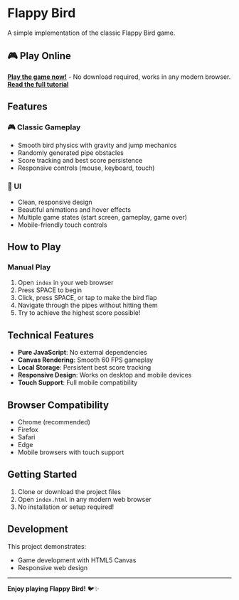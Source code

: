 # Flappy Bird

A simple implementation of the classic Flappy Bird game.

## 🎮 Play Online

**[Play the game now!](https://yassirbb.github.io/Flappy-Clone/)** - No download required, works in any modern browser.
**[Read the full tutorial](https://medium.com/@yassirbb/build-your-own-flappy-bird-clone-with-html-css-javascript-85cf61b97cf4)**


## Features

### 🎮 Classic Gameplay
- Smooth bird physics with gravity and jump mechanics
- Randomly generated pipe obstacles
- Score tracking and best score persistence
- Responsive controls (mouse, keyboard, touch)

### 🎨 UI
- Clean, responsive design
- Beautiful animations and hover effects
- Multiple game states (start screen, gameplay, game over)
- Mobile-friendly touch controls

## How to Play

### Manual Play
1. Open `index` in your web browser
2. Press SPACE to begin
3. Click, press SPACE, or tap to make the bird flap
4. Navigate through the pipes without hitting them
5. Try to achieve the highest score possible!

## Technical Features

- **Pure JavaScript**: No external dependencies
- **Canvas Rendering**: Smooth 60 FPS gameplay
- **Local Storage**: Persistent best score tracking
- **Responsive Design**: Works on desktop and mobile devices
- **Touch Support**: Full mobile compatibility

## Browser Compatibility

- Chrome (recommended)
- Firefox
- Safari
- Edge
- Mobile browsers with touch support

## Getting Started

1. Clone or download the project files
2. Open `index.html` in any modern web browser
3. No installation or setup required!

## Development

This project demonstrates:
- Game development with HTML5 Canvas
- Responsive web design



---

**Enjoy playing Flappy Bird!** 🐦✨
